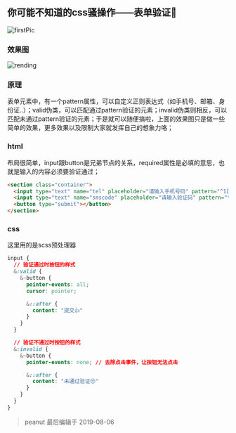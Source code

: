 ## 你可能不知道的css骚操作——表单验证🤦‍

![firstPic](https://user-gold-cdn.xitu.io/2019/8/5/16c612cca1c9a96c?imageView2/0/w/1280/h/960/format/webp/ignore-error/1)

### 效果图

![rending](https://user-gold-cdn.xitu.io/2019/8/5/16c615e60dd01ead?imageslim)

### 原理

表单元素中，有一个pattern属性，可以自定义正则表达式（如手机号、邮箱、身份证..）；valid伪类，可以匹配通过pattern验证的元素；invalid伪类则相反，可以匹配未通过pattern验证的元素；于是就可以随便搞啦，上面的效果图只是做一些简单的效果，更多效果以及限制大家就发挥自己的想象力咯；

### html

布局很简单，input跟button是兄弟节点的关系，required属性是必填的意思，也就是输入的内容必须要验证通过；

```html
<section class="container">
  <input type="text" name="tel" placeholder="请输入手机号码" pattern="^1[3456789]\d{9}$" required><br>
  <input type="text" name="smscode" placeholder="请输入验证码" pattern="\d{4}" required><br>
  <button type="submit"></button>
</section>
```

### css

这里用的是scss预处理器

```css
input {
  // 验证通过时按钮的样式
  &:valid {
    &~button {
      pointer-events: all;
      cursor: pointer;

      &::after {
        content: "提交👍"
      }
    }
  }

  // 验证不通过时按钮的样式
  &:invalid {
    &~button {
      pointer-events: none; // 去除点击事件，让按钮无法点击

      &::after {
        content: "未通过验证😒"
      }
    }
  }
}
```

>peanut 最后编辑于 2019-08-06